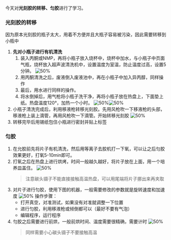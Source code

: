 今天对**光刻胶的转移、匀胶**进行了学习。

### 光刻胶的转移
因为原本光刻胶的瓶子太大，用着不方便并且大瓶子容易被污染，因此需要转移到小瓶中

1. **先对小瓶子进行有机清洗**
   1. 装入丙酮或NMP，再将小瓶子放入烧杯中，烧杯中加水，与小瓶子中页面气瓶，烧杯放入超声波清洗机中，设置温度为室温，防止温度过高，设置5分钟。
   ![50%](picture/2023-10-13-23-08-12.jpeg)
   2. 用丙酮清洗之后，废液倒入废液池中，再在小瓶子中加入异丙醇，同样操作
   3. 最后，用水进行同样的操作。
   4. 将水倒掉后，用气枪将小瓶子洗干净，再将小瓶子放在热盘上，下面垫上纸。热盘温度120°，加热一个小时。
   ![50%](picture/2023-10-13-23-11-14.jpeg)![50%](picture/2023-10-13-23-11-24.jpeg)
2. 小瓶子清洗完成后，利用移液枪转移光刻胶。先用风枪吹一下移液枪的头部，移液枪上装上滴管，再用风枪吹一下滴管。开始转移光刻胶
   ![50%](picture/2023-10-13-23-13-27.jpeg)
3. 转移完毕后用锡纸包住小瓶进行密封并贴上标签

### 匀胶
1. 在允胶前先将片子有机清洗，然后用等离子去胶机打一下氧，可以让之后匀胶效果更好，打氧5-10min即可。
2. 打氧之后在热盘上进行烘烤，时间一般越久越好，将片子放在上面，用一个培养皿盖住。
   ![50%](picture/2023-10-13-23-21-12.jpeg)
   > 注意碳头镊子不能直接接触高温热盘，可以用尾端将片子挪出来再夹取
3. 对片子进行匀胶，使用下图的机器，一般需要修改的参数就是旋转速度和加速度
   ![50%](picture/2023-10-13-23-25-11.jpeg)
   操作步骤：
   - 打开真空，对准测试，如果没有对准就调整一下位置
   - 进行匀胶，利用移液枪或倾倒都可以（最好不要有气泡）
   - 编辑程序，运行程序
4. 匀胶之后需要进行前烘，一般前烘时间、温度需要很精确，需要计时
   ![50%](picture/2023-10-13-23-28-17.jpeg)
   > 同样需要小心碳头镊子不要接触高温